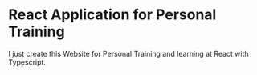 # React Application for Personal Training 
I just create this Website for Personal Training and learning at 
React with Typescript.

